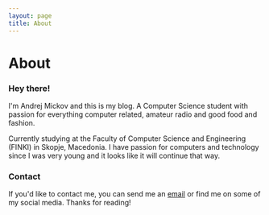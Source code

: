 ```yaml
---
layout: page
title: About
---
```

# About
### Hey there!
I'm Andrej Mickov and this is my blog.
A Computer Science student with passion for everything computer related, amateur radio and good food and fashion.

Currently studying at the Faculty of Computer Science and Engineering (FINKI) in Skopje, Macedonia.
I have passion for computers and technology since I was very young and it looks like it will continue that way.


### Contact
If you'd like to contact me, you can send me an [email](mailto:andrej@ferdzo.xyz) or find me on some of my social media.
Thanks for reading!
